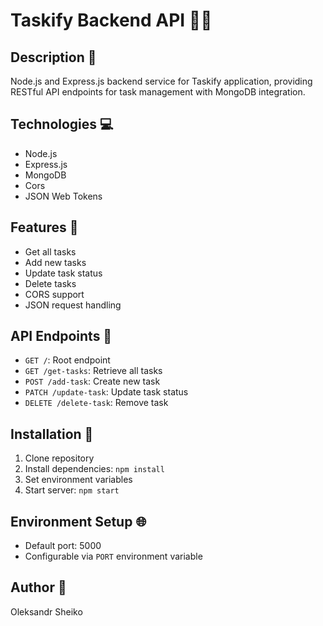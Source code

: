 # Taskify Backend API 🚀🔧

## Description 📝
Node.js and Express.js backend service for Taskify application, providing RESTful API endpoints for task management with MongoDB integration.

## Technologies 💻
- Node.js
- Express.js
- MongoDB
- Cors
- JSON Web Tokens

## Features 🌟
- Get all tasks
- Add new tasks
- Update task status
- Delete tasks
- CORS support
- JSON request handling

## API Endpoints 🔗
- `GET /`: Root endpoint
- `GET /get-tasks`: Retrieve all tasks
- `POST /add-task`: Create new task
- `PATCH /update-task`: Update task status
- `DELETE /delete-task`: Remove task

## Installation 🔨
1. Clone repository
2. Install dependencies: `npm install`
3. Set environment variables
4. Start server: `npm start`

## Environment Setup 🌐
- Default port: 5000
- Configurable via `PORT` environment variable

## Author 👤
Oleksandr Sheiko
